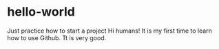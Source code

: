 # hello-world
Just practice how to start a project 
Hi humans!
It is my first time to learn how to use Github.
Tt is very good.
